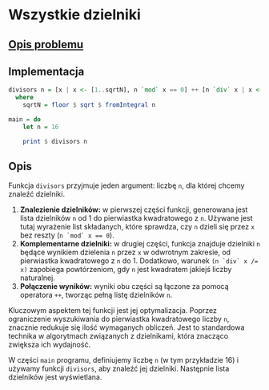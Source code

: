 # Wszystkie dzielniki

## [Opis problemu](../../../../algorithms/integers/divisors.md)

## Implementacja

```haskell linenums="1"
divisors n = [x | x <- [1..sqrtN], n `mod` x == 0] ++ [n `div` x | x <- [sqrtN, sqrtN - 1 .. 1], (n `mod` x == 0) && (n `div` x /= x)]
  where
    sqrtN = floor $ sqrt $ fromIntegral n

main = do
    let n = 16

    print $ divisors n
```

## Opis

Funkcja `divisors` przyjmuje jeden argument: liczbę `n`, dla której chcemy znaleźć dzielniki.

1. **Znalezienie dzielników:** w pierwszej części funkcji, generowana jest lista dzielników `n` od 1 do pierwiastka kwadratowego z `n`. Używane jest tutaj wyrażenie list składanych, które sprawdza, czy `n` dzieli się przez `x` bez reszty (``n `mod` x == 0``).
2. **Komplementarne dzielniki:** w drugiej części, funkcja znajduje dzielniki `n` będące wynikiem dzielenia `n` przez `x` w odwrotnym zakresie, od pierwiastka kwadratowego z `n` do 1. Dodatkowo, warunek ``(n `div` x /= x)`` zapobiega powtórzeniom, gdy `n` jest kwadratem jakiejś liczby naturalnej.
3. **Połączenie wyników:** wyniki obu części są łączone za pomocą operatora `++`, tworząc pełną listę dzielników `n`.

Kluczowym aspektem tej funkcji jest jej optymalizacja. Poprzez ograniczenie wyszukiwania do pierwiastka kwadratowego liczby `n`, znacznie redukuje się ilość wymaganych obliczeń. Jest to standardowa technika w algorytmach związanych z dzielnikami, która znacząco zwiększa ich wydajność.

W części `main` programu, definiujemy liczbę `n` (w tym przykładzie 16) i używamy funkcji `divisors`, aby znaleźć jej dzielniki. Następnie lista dzielników jest wyświetlana.
